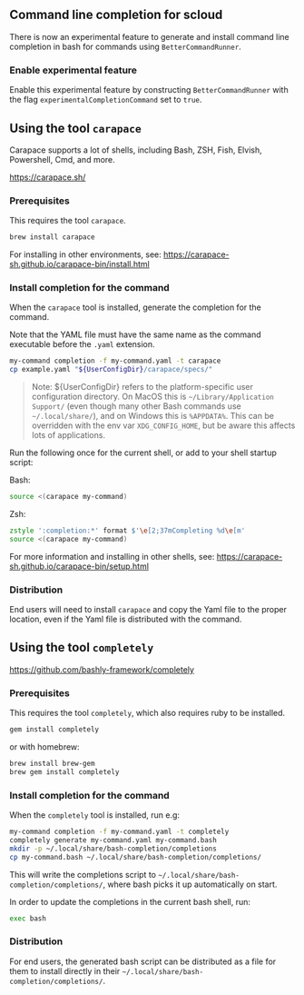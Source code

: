 ## Command line completion for scloud

There is now an experimental feature to generate and install command line
completion in bash for commands using `BetterCommandRunner`.

### Enable experimental feature

Enable this experimental feature by constructing `BetterCommandRunner`
with the flag `experimentalCompletionCommand` set to `true`.

## Using the tool `carapace`

Carapace supports a lot of shells, including Bash, ZSH, Fish, Elvish,
Powershell, Cmd, and more.

https://carapace.sh/

### Prerequisites

This requires the tool `carapace`.

```sh
brew install carapace
```
For installing in other environments, see:
https://carapace-sh.github.io/carapace-bin/install.html

### Install completion for the command

When the `carapace` tool is installed, generate the completion for the command.

Note that the YAML file must have the same name as the command executable
before the `.yaml` extension.

```sh
my-command completion -f my-command.yaml -t carapace
cp example.yaml "${UserConfigDir}/carapace/specs/"
```

> Note: ${UserConfigDir} refers to the platform-specific user configuration
directory. On MacOS this is `~/Library/Application Support/` (even though many
other Bash commands use `~/.local/share/`), and on Windows this is `%APPDATA%`.
This can be overridden with the env var `XDG_CONFIG_HOME`, but be aware this
affects lots of applications.

Run the following once for the current shell,
or add to your shell startup script:

Bash:
```bash
source <(carapace my-command)
```

Zsh:
```zsh
zstyle ':completion:*' format $'\e[2;37mCompleting %d\e[m'
source <(carapace my-command)
```

For more information and installing in other shells, see:
https://carapace-sh.github.io/carapace-bin/setup.html


### Distribution

End users will need to install `carapace` and copy the Yaml file to the proper
location, even if the Yaml file is distributed with the command.


## Using the tool `completely`

https://github.com/bashly-framework/completely

### Prerequisites

This requires the tool `completely`, which also requires ruby to be installed.

```sh
gem install completely
```

or with homebrew:

```sh
brew install brew-gem
brew gem install completely
```

### Install completion for the command

When the `completely` tool is installed, run e.g:

```sh
my-command completion -f my-command.yaml -t completely
completely generate my-command.yaml my-command.bash
mkdir -p ~/.local/share/bash-completion/completions
cp my-command.bash ~/.local/share/bash-completion/completions/
```

This will write the completions script to `~/.local/share/bash-completion/completions/`,
where bash picks it up automatically on start.

In order to update the completions in the current bash shell, run:

```sh
exec bash
```

### Distribution

For end users, the generated bash script can be distributed as a file for them
to install directly in their `~/.local/share/bash-completion/completions/`.
